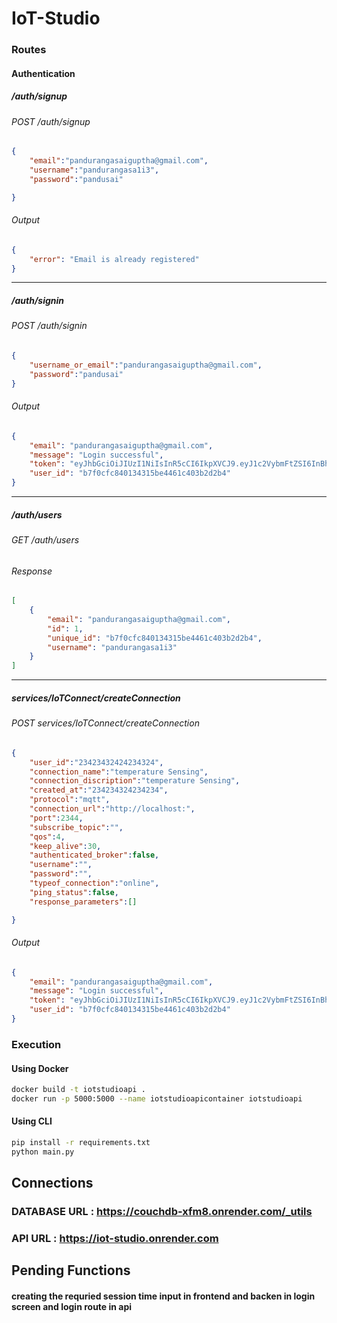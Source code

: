 # IoT-Studio


### Routes 

#### Authentication
##### /auth/signup
###### POST /auth/signup
```json
{
    "email":"pandurangasaiguptha@gmail.com",
    "username":"pandurangasa1i3",
    "password":"pandusai"

}
```
###### Output
```json
{
    "error": "Email is already registered"
}
```
---
##### /auth/signin
###### POST /auth/signin
```json
{
    "username_or_email":"pandurangasaiguptha@gmail.com",
    "password":"pandusai"
}
```
###### Output
```json
{
    "email": "pandurangasaiguptha@gmail.com",
    "message": "Login successful",
    "token": "eyJhbGciOiJIUzI1NiIsInR5cCI6IkpXVCJ9.eyJ1c2VybmFtZSI6InBhbmR1cmFuZ2FzYTFpMyIsImV4cCI6MTczNDcxMDg5NiwidXNlcmlkIjoiYjdmMGNmYzg0MDEzNDMxNWJlNDQ2MWM0MDNiMmQyYjQiLCJlbWFpbCI6InBhbmR1cmFuZ2FzYWlndXB0aGFAZ21haWwuY29tIn0.z-mbWIWhECWBwWolRjmaTezEJtxhknX0oNwqZkig730",
    "user_id": "b7f0cfc840134315be4461c403b2d2b4"
}
```
---

##### /auth/users
###### GET /auth/users
###### Response
```json
[
    {
        "email": "pandurangasaiguptha@gmail.com",
        "id": 1,
        "unique_id": "b7f0cfc840134315be4461c403b2d2b4",
        "username": "pandurangasa1i3"
    }
]
```

---
##### services/IoTConnect/createConnection
###### POST services/IoTConnect/createConnection
```json
{
    "user_id":"23423432424234324",
    "connection_name":"temperature Sensing",
    "connection_discription":"temperature Sensing",
    "created_at":"234234324234234",
    "protocol":"mqtt",
    "connection_url":"http://localhost:",
    "port":2344,
    "subscribe_topic":"",
    "qos":4,
    "keep_alive":30,
    "authenticated_broker":false,
    "username":"",
    "password":"",
    "typeof_connection":"online",
    "ping_status":false,
    "response_parameters":[]

}

```
###### Output
```json
{
    "email": "pandurangasaiguptha@gmail.com",
    "message": "Login successful",
    "token": "eyJhbGciOiJIUzI1NiIsInR5cCI6IkpXVCJ9.eyJ1c2VybmFtZSI6InBhbmR1cmFuZ2FzYTFpMyIsImV4cCI6MTczNDcxMDg5NiwidXNlcmlkIjoiYjdmMGNmYzg0MDEzNDMxNWJlNDQ2MWM0MDNiMmQyYjQiLCJlbWFpbCI6InBhbmR1cmFuZ2FzYWlndXB0aGFAZ21haWwuY29tIn0.z-mbWIWhECWBwWolRjmaTezEJtxhknX0oNwqZkig730",
    "user_id": "b7f0cfc840134315be4461c403b2d2b4"
}
```












### Execution
#### Using Docker
```bash
docker build -t iotstudioapi .
docker run -p 5000:5000 --name iotstudioapicontainer iotstudioapi

```

#### Using CLI
```bash
pip install -r requirements.txt
python main.py
```


## Connections

### DATABASE URL : https://couchdb-xfm8.onrender.com/_utils
### API URL : https://iot-studio.onrender.com



## Pending Functions

#### creating the requried session time input in frontend and backen in login screen and login route in api